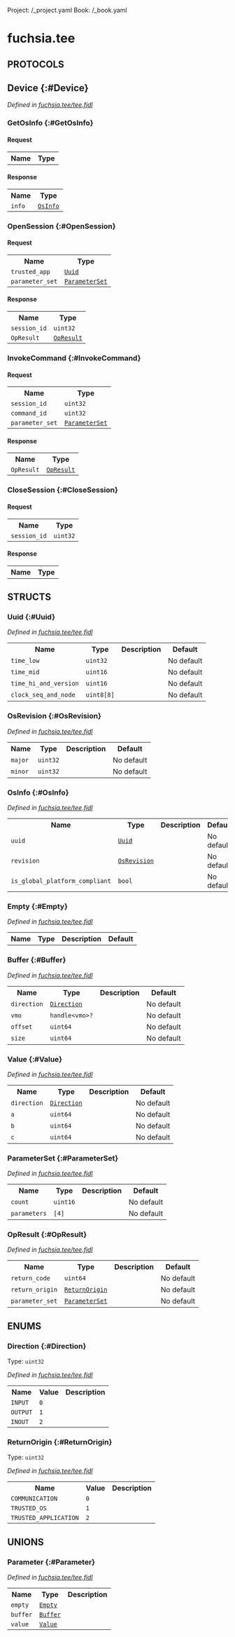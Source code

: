 Project: /_project.yaml
Book: /_book.yaml

# fuchsia.tee


## **PROTOCOLS**

## Device {:#Device}
*Defined in [fuchsia.tee/tee.fidl](https://fuchsia.googlesource.com/fuchsia/+/master/zircon/system/fidl/fuchsia-tee/tee.fidl#94)*


### GetOsInfo {:#GetOsInfo}


#### Request
<table>
    <tr><th>Name</th><th>Type</th></tr>
    </table>


#### Response
<table>
    <tr><th>Name</th><th>Type</th></tr>
    <tr>
            <td><code>info</code></td>
            <td>
                <code><a class='link' href='../fuchsia.tee/index.html#OsInfo'>OsInfo</a></code>
            </td>
        </tr></table>

### OpenSession {:#OpenSession}


#### Request
<table>
    <tr><th>Name</th><th>Type</th></tr>
    <tr>
            <td><code>trusted_app</code></td>
            <td>
                <code><a class='link' href='../fuchsia.tee/index.html#Uuid'>Uuid</a></code>
            </td>
        </tr><tr>
            <td><code>parameter_set</code></td>
            <td>
                <code><a class='link' href='../fuchsia.tee/index.html#ParameterSet'>ParameterSet</a></code>
            </td>
        </tr></table>


#### Response
<table>
    <tr><th>Name</th><th>Type</th></tr>
    <tr>
            <td><code>session_id</code></td>
            <td>
                <code>uint32</code>
            </td>
        </tr><tr>
            <td><code>OpResult</code></td>
            <td>
                <code><a class='link' href='../fuchsia.tee/index.html#OpResult'>OpResult</a></code>
            </td>
        </tr></table>

### InvokeCommand {:#InvokeCommand}


#### Request
<table>
    <tr><th>Name</th><th>Type</th></tr>
    <tr>
            <td><code>session_id</code></td>
            <td>
                <code>uint32</code>
            </td>
        </tr><tr>
            <td><code>command_id</code></td>
            <td>
                <code>uint32</code>
            </td>
        </tr><tr>
            <td><code>parameter_set</code></td>
            <td>
                <code><a class='link' href='../fuchsia.tee/index.html#ParameterSet'>ParameterSet</a></code>
            </td>
        </tr></table>


#### Response
<table>
    <tr><th>Name</th><th>Type</th></tr>
    <tr>
            <td><code>OpResult</code></td>
            <td>
                <code><a class='link' href='../fuchsia.tee/index.html#OpResult'>OpResult</a></code>
            </td>
        </tr></table>

### CloseSession {:#CloseSession}


#### Request
<table>
    <tr><th>Name</th><th>Type</th></tr>
    <tr>
            <td><code>session_id</code></td>
            <td>
                <code>uint32</code>
            </td>
        </tr></table>


#### Response
<table>
    <tr><th>Name</th><th>Type</th></tr>
    </table>



## **STRUCTS**

### Uuid {:#Uuid}
*Defined in [fuchsia.tee/tee.fidl](https://fuchsia.googlesource.com/fuchsia/+/master/zircon/system/fidl/fuchsia-tee/tee.fidl#11)*





<table>
    <tr><th>Name</th><th>Type</th><th>Description</th><th>Default</th></tr><tr>
            <td><code>time_low</code></td>
            <td>
                <code>uint32</code>
            </td>
            <td></td>
            <td>No default</td>
        </tr><tr>
            <td><code>time_mid</code></td>
            <td>
                <code>uint16</code>
            </td>
            <td></td>
            <td>No default</td>
        </tr><tr>
            <td><code>time_hi_and_version</code></td>
            <td>
                <code>uint16</code>
            </td>
            <td></td>
            <td>No default</td>
        </tr><tr>
            <td><code>clock_seq_and_node</code></td>
            <td>
                <code>uint8[8]</code>
            </td>
            <td></td>
            <td>No default</td>
        </tr>
</table>

### OsRevision {:#OsRevision}
*Defined in [fuchsia.tee/tee.fidl](https://fuchsia.googlesource.com/fuchsia/+/master/zircon/system/fidl/fuchsia-tee/tee.fidl#18)*





<table>
    <tr><th>Name</th><th>Type</th><th>Description</th><th>Default</th></tr><tr>
            <td><code>major</code></td>
            <td>
                <code>uint32</code>
            </td>
            <td></td>
            <td>No default</td>
        </tr><tr>
            <td><code>minor</code></td>
            <td>
                <code>uint32</code>
            </td>
            <td></td>
            <td>No default</td>
        </tr>
</table>

### OsInfo {:#OsInfo}
*Defined in [fuchsia.tee/tee.fidl](https://fuchsia.googlesource.com/fuchsia/+/master/zircon/system/fidl/fuchsia-tee/tee.fidl#23)*





<table>
    <tr><th>Name</th><th>Type</th><th>Description</th><th>Default</th></tr><tr>
            <td><code>uuid</code></td>
            <td>
                <code><a class='link' href='../fuchsia.tee/index.html#Uuid'>Uuid</a></code>
            </td>
            <td></td>
            <td>No default</td>
        </tr><tr>
            <td><code>revision</code></td>
            <td>
                <code><a class='link' href='../fuchsia.tee/index.html#OsRevision'>OsRevision</a></code>
            </td>
            <td></td>
            <td>No default</td>
        </tr><tr>
            <td><code>is_global_platform_compliant</code></td>
            <td>
                <code>bool</code>
            </td>
            <td></td>
            <td>No default</td>
        </tr>
</table>

### Empty {:#Empty}
*Defined in [fuchsia.tee/tee.fidl](https://fuchsia.googlesource.com/fuchsia/+/master/zircon/system/fidl/fuchsia-tee/tee.fidl#42)*





<table>
    <tr><th>Name</th><th>Type</th><th>Description</th><th>Default</th></tr>
</table>

### Buffer {:#Buffer}
*Defined in [fuchsia.tee/tee.fidl](https://fuchsia.googlesource.com/fuchsia/+/master/zircon/system/fidl/fuchsia-tee/tee.fidl#44)*





<table>
    <tr><th>Name</th><th>Type</th><th>Description</th><th>Default</th></tr><tr>
            <td><code>direction</code></td>
            <td>
                <code><a class='link' href='../fuchsia.tee/index.html#Direction'>Direction</a></code>
            </td>
            <td></td>
            <td>No default</td>
        </tr><tr>
            <td><code>vmo</code></td>
            <td>
                <code>handle&lt;vmo&gt;?</code>
            </td>
            <td></td>
            <td>No default</td>
        </tr><tr>
            <td><code>offset</code></td>
            <td>
                <code>uint64</code>
            </td>
            <td></td>
            <td>No default</td>
        </tr><tr>
            <td><code>size</code></td>
            <td>
                <code>uint64</code>
            </td>
            <td></td>
            <td>No default</td>
        </tr>
</table>

### Value {:#Value}
*Defined in [fuchsia.tee/tee.fidl](https://fuchsia.googlesource.com/fuchsia/+/master/zircon/system/fidl/fuchsia-tee/tee.fidl#56)*





<table>
    <tr><th>Name</th><th>Type</th><th>Description</th><th>Default</th></tr><tr>
            <td><code>direction</code></td>
            <td>
                <code><a class='link' href='../fuchsia.tee/index.html#Direction'>Direction</a></code>
            </td>
            <td></td>
            <td>No default</td>
        </tr><tr>
            <td><code>a</code></td>
            <td>
                <code>uint64</code>
            </td>
            <td></td>
            <td>No default</td>
        </tr><tr>
            <td><code>b</code></td>
            <td>
                <code>uint64</code>
            </td>
            <td></td>
            <td>No default</td>
        </tr><tr>
            <td><code>c</code></td>
            <td>
                <code>uint64</code>
            </td>
            <td></td>
            <td>No default</td>
        </tr>
</table>

### ParameterSet {:#ParameterSet}
*Defined in [fuchsia.tee/tee.fidl](https://fuchsia.googlesource.com/fuchsia/+/master/zircon/system/fidl/fuchsia-tee/tee.fidl#69)*





<table>
    <tr><th>Name</th><th>Type</th><th>Description</th><th>Default</th></tr><tr>
            <td><code>count</code></td>
            <td>
                <code>uint16</code>
            </td>
            <td></td>
            <td>No default</td>
        </tr><tr>
            <td><code>parameters</code></td>
            <td>
                <code>[4]</code>
            </td>
            <td></td>
            <td>No default</td>
        </tr>
</table>

### OpResult {:#OpResult}
*Defined in [fuchsia.tee/tee.fidl](https://fuchsia.googlesource.com/fuchsia/+/master/zircon/system/fidl/fuchsia-tee/tee.fidl#87)*





<table>
    <tr><th>Name</th><th>Type</th><th>Description</th><th>Default</th></tr><tr>
            <td><code>return_code</code></td>
            <td>
                <code>uint64</code>
            </td>
            <td></td>
            <td>No default</td>
        </tr><tr>
            <td><code>return_origin</code></td>
            <td>
                <code><a class='link' href='../fuchsia.tee/index.html#ReturnOrigin'>ReturnOrigin</a></code>
            </td>
            <td></td>
            <td>No default</td>
        </tr><tr>
            <td><code>parameter_set</code></td>
            <td>
                <code><a class='link' href='../fuchsia.tee/index.html#ParameterSet'>ParameterSet</a></code>
            </td>
            <td></td>
            <td>No default</td>
        </tr>
</table>



## **ENUMS**

### Direction {:#Direction}
Type: <code>uint32</code>

*Defined in [fuchsia.tee/tee.fidl](https://fuchsia.googlesource.com/fuchsia/+/master/zircon/system/fidl/fuchsia-tee/tee.fidl#34)*



<table>
    <tr><th>Name</th><th>Value</th><th>Description</th></tr><tr>
            <td><code>INPUT</code></td>
            <td><code>0</code></td>
            <td></td>
        </tr><tr>
            <td><code>OUTPUT</code></td>
            <td><code>1</code></td>
            <td></td>
        </tr><tr>
            <td><code>INOUT</code></td>
            <td><code>2</code></td>
            <td></td>
        </tr></table>

### ReturnOrigin {:#ReturnOrigin}
Type: <code>uint32</code>

*Defined in [fuchsia.tee/tee.fidl](https://fuchsia.googlesource.com/fuchsia/+/master/zircon/system/fidl/fuchsia-tee/tee.fidl#77)*



<table>
    <tr><th>Name</th><th>Value</th><th>Description</th></tr><tr>
            <td><code>COMMUNICATION</code></td>
            <td><code>0</code></td>
            <td></td>
        </tr><tr>
            <td><code>TRUSTED_OS</code></td>
            <td><code>1</code></td>
            <td></td>
        </tr><tr>
            <td><code>TRUSTED_APPLICATION</code></td>
            <td><code>2</code></td>
            <td></td>
        </tr></table>





## **UNIONS**

### Parameter {:#Parameter}
*Defined in [fuchsia.tee/tee.fidl](https://fuchsia.googlesource.com/fuchsia/+/master/zircon/system/fidl/fuchsia-tee/tee.fidl#63)*


<table>
    <tr><th>Name</th><th>Type</th><th>Description</th></tr><tr>
            <td><code>empty</code></td>
            <td>
                <code><a class='link' href='../fuchsia.tee/index.html#Empty'>Empty</a></code>
            </td>
            <td></td>
        </tr><tr>
            <td><code>buffer</code></td>
            <td>
                <code><a class='link' href='../fuchsia.tee/index.html#Buffer'>Buffer</a></code>
            </td>
            <td></td>
        </tr><tr>
            <td><code>value</code></td>
            <td>
                <code><a class='link' href='../fuchsia.tee/index.html#Value'>Value</a></code>
            </td>
            <td></td>
        </tr></table>







